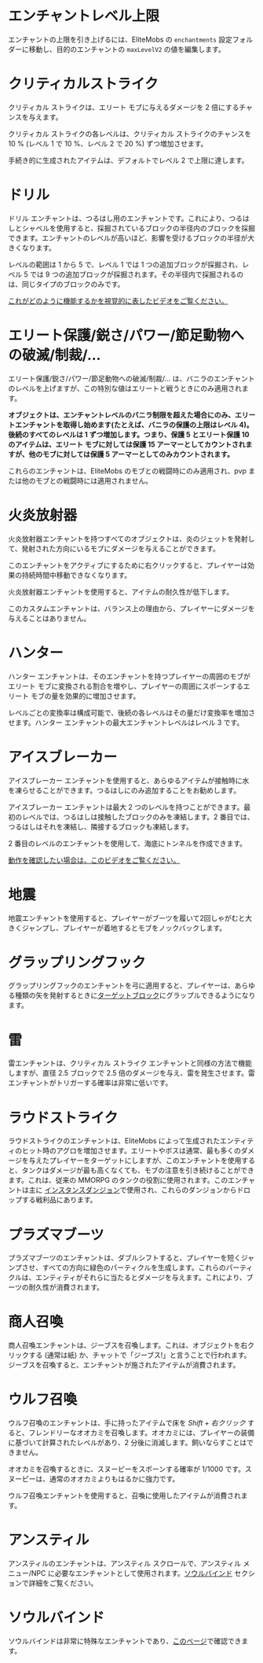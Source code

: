 # エンチャントレベル上限

エンチャントの上限を引き上げるには、EliteMobs の `enchantments` 設定フォルダーに移動し、目的のエンチャントの `maxLevelV2` の値を編集します。

# クリティカルストライク

クリティカル ストライクは、エリート モブに与えるダメージを 2 倍にするチャンスを与えます。

クリティカル ストライクの各レベルは、クリティカル ストライクのチャンスを 10 % (レベル 1 で 10 %、レベル 2 で 20 %) ずつ増加させます。

手続き的に生成されたアイテムは、デフォルトでレベル 2 で上限に達します。

# ドリル

ドリル エンチャントは、つるはし用のエンチャントです。これにより、つるはしとシャベルを使用すると、採掘されているブロックの半径内のブロックを採掘できます。エンチャントのレベルが高いほど、影響を受けるブロックの半径が大きくなります。

レベルの範囲は 1 から 5 で、レベル 1 では 1 つの追加ブロックが採掘され、レベル 5 では 9 つの追加ブロックが採掘されます。その半径内で採掘されるのは、同じタイプのブロックのみです。

[これがどのように機能するかを視覚的に表したビデオをご覧ください。](https://youtu.be/CM78o_-Aa0s)

# エリート保護/鋭さ/パワー/節足動物への破滅/制裁/...

エリート保護/鋭さ/パワー/節足動物への破滅/制裁/... は、バニラのエンチャントのレベルを上げますが、この特別な値はエリートと戦うときにのみ適用されます。

**オブジェクトは、エンチャントレベルのバニラ制限を超えた場合にのみ、エリートエンチャントを取得し始めます(たとえば、バニラの保護の上限はレベル 4)。後続のすべてのレベルは 1 ずつ増加します。つまり、保護 5 とエリート保護 10 のアイテムは、エリート モブに対しては保護 15 アーマーとしてカウントされますが、他のモブに対しては保護 5 アーマーとしてのみカウントされます。**

これらのエンチャントは、EliteMobs のモブとの戦闘時にのみ適用され、pvp または他のモブとの戦闘時には適用されません。

# 火炎放射器

火炎放射器エンチャントを持つすべてのオブジェクトは、炎のジェットを発射して、発射された方向にいるモブにダメージを与えることができます。

このエンチャントをアクティブにするために右クリックすると、プレイヤーは効果の持続時間中移動できなくなります。

火炎放射器エンチャントを使用すると、アイテムの耐久性が低下します。

このカスタムエンチャントは、バランス上の理由から、プレイヤーにダメージを与えることはありません。

# ハンター

ハンター エンチャントは、そのエンチャントを持つプレイヤーの周囲のモブがエリート モブに変換される割合を増やし、プレイヤーの周囲にスポーンするエリート モブの量を効果的に増加させます。

レベルごとの変換率は構成可能で、後続の各レベルはその量だけ変換率を増加させます。ハンター エンチャントの最大エンチャントレベルはレベル 3 です。

# アイスブレーカー

アイスブレーカー エンチャントを使用すると、あらゆるアイテムが接触時に水を凍らせることができます。つるはしにのみ追加することをお勧めします。

アイスブレーカー エンチャントは最大 2 つのレベルを持つことができます。最初のレベルでは、つるはしは接触したブロックのみを凍結します。2 番目では、つるはしはそれを凍結し、隣接するブロックも凍結します。

2 番目のレベルのエンチャントを使用して、海底にトンネルを作成できます。

[動作を確認したい場合は、このビデオをご覧ください。](https://youtu.be/k206wfEBCqs)

# 地震

地震エンチャントを使用すると、プレイヤーがブーツを履いて2回しゃがむと大きくジャンプし、プレイヤーが着地するとモブをノックバックします。

# グラップリングフック

グラップリングフックのエンチャントを弓に適用すると、プレイヤーは、あらゆる種類の矢を発射するときに[ターゲットブロック](https://minecraft.fandom.com/wiki/Target)にグラップルできるようになります。

# 雷

雷エンチャントは、クリティカル ストライク エンチャントと同様の方法で機能しますが、直径 2.5 ブロックで 2.5 倍のダメージを与え、雷を発生させます。雷エンチャントがトリガーする確率は非常に低いです。

# ラウドストライク

ラウドストライクのエンチャントは、EliteMobs によって生成されたエンティティのヒット時のアグロを増加させます。エリートやボスは通常、最も多くのダメージを与えたプレイヤーをターゲットにしますが、このエンチャントを使用すると、タンクはダメージが最も高くなくても、モブの注意を引き続けることができます。これは、従来の MMORPG のタンクの役割に使用されます。このエンチャントは主に [インスタンスダンジョン]($language$/EliteMobs/building_for_elitemobs.md&section=instanced-dungeons)で使用され、これらのダンジョンからドロップする戦利品にあります。

# プラズマブーツ

プラズマブーツのエンチャントは、ダブルシフトすると、プレイヤーを短くジャンプさせ、すべての方向に緑色のパーティクルを生成します。これらのパーティクルは、エンティティがそれらに当たるとダメージを与えます。これにより、ブーツの耐久性が消費されます。

# 商人召喚

商人召喚エンチャントは、ジーブスを召喚します。これは、オブジェクトを右クリックする (通常は紙) か、チャットで「ジーブス!」と言うことで行われます。ジーブスを召喚すると、エンチャントが施されたアイテムが消費されます。

# ウルフ召喚

ウルフ召喚のエンチャントは、手に持ったアイテムで床を *Shift + 右クリック* すると、フレンドリーなオオカミを召喚します。オオカミには、プレイヤーの装備に基づいて計算されたレベルがあり、2 分後に消滅します。飼いならすことはできません。

オオカミを召喚するときに、スヌーピーをスポーンする確率が 1/1000 です。スヌーピーは、通常のオオカミよりもはるかに強力です。

ウルフ召喚エンチャントを使用すると、召喚に使用したアイテムが消費されます。

# アンスティル

アンスティルのエンチャントは、アンスティル スクロールで、アンスティル メニュー/NPC に必要なエンチャントとして使用されます。[ソウルバインド](#Soulbind) セクションで詳細をご覧ください。

# ソウルバインド

ソウルバインドは非常に特殊なエンチャントであり、[このページ]($language$/elitemobs/soulbind.md)で確認できます。

